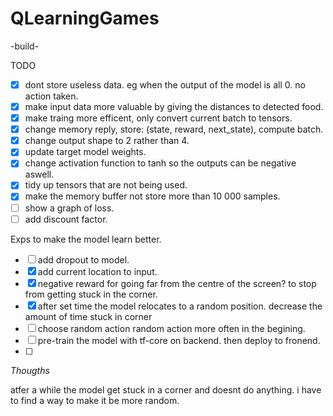 # QLearningGames

-build-

TODO 
 - [x] dont store useless data. eg when the output of the model is all 0. no action taken.
 - [x] make input data more valuable by giving the distances to detected food.
 - [x] make traing more efficent, only convert current batch to tensors.
 - [x] change memory reply, store: (state, reward, next_state), compute batch.
 - [x] change output shape to 2 rather than 4.
 - [x] update target model weights.
 - [x] change activation function to tanh so the outputs can be negative aswell.
 - [x] tidy up tensors that are not being used.
 - [x] make the memory buffer not store more than 10 000 samples.
 - [ ] show a graph of loss.
 - [ ] add discount factor.
 
 Exps to make the model learn better.
 - [ ] add dropout to model.
 - [x] add current location to input.
 - [x] negative reward for going far from the centre of the screen? to stop from getting stuck in the corner.
 - [x] after set time the model relocates to a random position. decrease the amount of time stuck in corner
 - [ ] choose random action random action more often in the begining.
 - [ ] pre-train the model with tf-core on backend. then deploy to fronend.
 - [ ] 




*Thougths*

atfer a while the model get stuck in a corner and doesnt do anything. i have to find a way to make it be more random.
